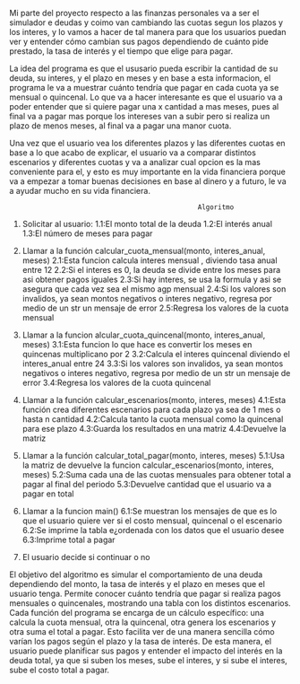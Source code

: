 Mi parte del proyecto respecto a las finanzas personales va a ser el simulador e deudas y coimo van cambiando las cuotas segun los plazos y los interes, y lo vamos a hacer de tal manera para que los usuarios puedan ver y entender cómo cambian sus pagos dependiendo de cuánto pide prestado, la tasa de interés y el tiempo que elige para pagar. 

La idea del programa es que el ususario pueda escribir la cantidad de su deuda, su interes, y el plazo en meses y en base a esta informacion, el programa le va a muestrar cuánto tendría que pagar en cada cuota ya se mensual o quincenal. Lo que va a hacer interesante es que el usuario va a poder entender que si quiere pagar una x cantidad a mas meses, pues al final va a pagar mas porque los intereses van a subir pero si realiza un plazo de menos meses, al final va a pagar una manor cuota. 

Una vez que el usuario vea los diferentes plazos y las diferentes cuotas en base a lo que acabo de explicar, el usuario va a comparar distintos escenarios y diferentes cuotas y va a analizar cual opcion es la mas conveniente para el, y esto es muy importante en la vida financiera porque va a empezar a tomar buenas decisiones en base al dinero y a futuro, le va a ayudar mucho en su vida financiera.




                                                   Algoritmo

1. Solicitar al usuario:
  1.1:El monto total de la deuda
  1.2:El interés anual
  1.3:El número de meses para pagar

2. Llamar a la función calcular_cuota_mensual(monto, interes_anual, meses)
   2.1:Esta funcion calcula  interes mensual , diviendo  tasa anual entre 12
   2.2:Si el interes es 0, la deuda se divide entre los meses para asi obtener pagos iguales
   2.3:Si hay interes, se usa la formula y asi se asegura que cada vez sea el mismo agp mensual
   2.4:Si los valores son invalidos, ya sean montos negativos o interes negativo, regresa por medio de un str un mensaje de error
   2.5:Regresa los valores de la cuota mensual
    
3. Llamar a la funcion alcular_cuota_quincenal(monto, interes_anual, meses)
   3.1:Esta funcion lo que hace es convertir los meses en quincenas multiplicano por 2
   3.2:Calcula el interes quincenal diviendo el interes_anual entre 24
   3.3:Si los valores son invalidos, ya sean montos negativos o interes negativo, regresa por medio de un str un mensaje de error
   3.4:Regresa los valores de la cuota quincenal
   
4. Llamar a la función calcular_escenarios(monto, interes, meses)
   4.1:Esta función crea diferentes escenarios para cada plazo ya sea de 1 mes o hasta n cantidad
   4.2:Calcula tanto la cuota mensual como la quincenal para ese plazo
   4.3:Guarda los resultados en una matriz
   4.4:Devuelve la matriz

5. Llamar a la función calcular_total_pagar(monto, interes, meses)
   5.1:Usa la matriz de devuelve la funcion calcular_escenarios(monto, interes, meses)
   5.2:Suma cada una de las cuotas mensuales para obtener total a pagar al final del periodo
   5.3:Devuelve  cantidad que el usuario va a pagar en total

6. Llamar a la funcion main()
   6.1:Se muestran los mensajes de que es lo que el usuario quiere ver si el costo mensual, quincenal o el escenario
   6.2:Se imprime la tabla e¿ordenada con los datos que el usuario desee
   6.3:Imprime  total a pagar
   
7. El usuario decide si continuar o no



El objetivo del algoritmo es simular el comportamiento de una deuda dependiendo del monto, la tasa de interés y el plazo en meses que el usuario tenga. Permite conocer cuánto tendría que pagar si realiza pagos mensuales o quincenales, mostrando una tabla con los distintos escenarios. Cada función del programa se encarga de un cálculo específico: una calcula la cuota mensual, otra la quincenal, otra genera los escenarios y otra suma el total a pagar. Esto facilita ver de una manera sencilla cómo varían los pagos según el plazo y la tasa de interés. De esta manera, el usuario puede planificar sus pagos y entender el impacto del interés en la deuda total, ya que si suben los meses, sube el interes, y si sube el interes, sube el costo total a pagar.











     
   

                                                   
